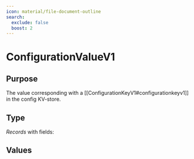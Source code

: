 ```yaml
---
icon: material/file-document-outline
search:
  exclude: false
  boost: 2
---
```


# ConfigurationValueV1

## Purpose

<!-- --8<-- [start:purpose] -->
The value corresponding with a [[ConfigurationKeyV1#configurationkeyv1]] in the config KV-store.
<!-- --8<-- [end:purpose] -->

## Type

<!-- --8<-- [start:type] -->
<div class="type" markdown>

*Records* with fields:

</div>
<!-- --8<-- [end:type] -->

## Values


